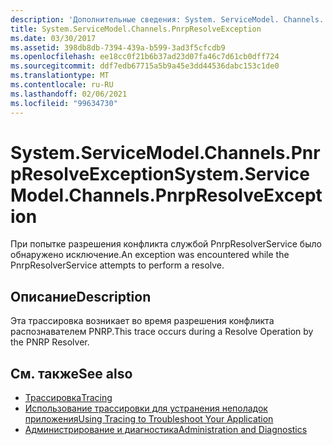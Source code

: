```yaml
---
description: 'Дополнительные сведения: System. ServiceModel. Channels. Пнрпресолвиксцептион'
title: System.ServiceModel.Channels.PnrpResolveException
ms.date: 03/30/2017
ms.assetid: 398db8db-7394-439a-b599-3ad3f5cfcdb9
ms.openlocfilehash: ee18cc0f21b6b37ad23d07fa46c7d61cb0dff724
ms.sourcegitcommit: ddf7edb67715a5b9a45e3dd44536dabc153c1de0
ms.translationtype: MT
ms.contentlocale: ru-RU
ms.lasthandoff: 02/06/2021
ms.locfileid: "99634730"
---
```

# <a name="systemservicemodelchannelspnrpresolveexception"></a><span data-ttu-id="71e50-103">System.ServiceModel.Channels.PnrpResolveException</span><span class="sxs-lookup"><span data-stu-id="71e50-103">System.ServiceModel.Channels.PnrpResolveException</span></span>

<span data-ttu-id="71e50-104">При попытке разрешения конфликта службой PnrpResolverService было обнаружено исключение.</span><span class="sxs-lookup"><span data-stu-id="71e50-104">An exception was encountered while the PnrpResolverService attempts to perform a resolve.</span></span>  
  
## <a name="description"></a><span data-ttu-id="71e50-105">Описание</span><span class="sxs-lookup"><span data-stu-id="71e50-105">Description</span></span>  

 <span data-ttu-id="71e50-106">Эта трассировка возникает во время разрешения конфликта распознавателем PNRP.</span><span class="sxs-lookup"><span data-stu-id="71e50-106">This trace occurs during a Resolve Operation by the PNRP Resolver.</span></span>  
  
## <a name="see-also"></a><span data-ttu-id="71e50-107">См. также</span><span class="sxs-lookup"><span data-stu-id="71e50-107">See also</span></span>

- [<span data-ttu-id="71e50-108">Трассировка</span><span class="sxs-lookup"><span data-stu-id="71e50-108">Tracing</span></span>](index.md)
- [<span data-ttu-id="71e50-109">Использование трассировки для устранения неполадок приложения</span><span class="sxs-lookup"><span data-stu-id="71e50-109">Using Tracing to Troubleshoot Your Application</span></span>](using-tracing-to-troubleshoot-your-application.md)
- [<span data-ttu-id="71e50-110">Администрирование и диагностика</span><span class="sxs-lookup"><span data-stu-id="71e50-110">Administration and Diagnostics</span></span>](../index.md)
